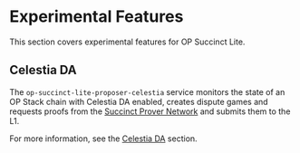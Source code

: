 # Experimental Features

This section covers experimental features for OP Succinct Lite.

## Celestia DA

The `op-succinct-lite-proposer-celestia` service monitors the state of an OP Stack chain with Celestia DA enabled, creates dispute games and requests proofs from the [Succinct Prover Network](https://docs.succinct.xyz/docs/protocol/spn/architecture) and submits them to the L1.

For more information, see the [Celestia DA](./celestia.md) section.
